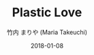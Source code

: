 ---
title: "Plastic Love"
subtitle: "竹内 まりや (Maria Takeuchi)"
customForwardUrl: "https://www.youtube.com/watch?v=3bNITQR4Uso"
displayImg: "https://img.youtube.com/vi/3bNITQR4Uso/0.jpg"
date: "2018-01-08"
newTab: true 
---